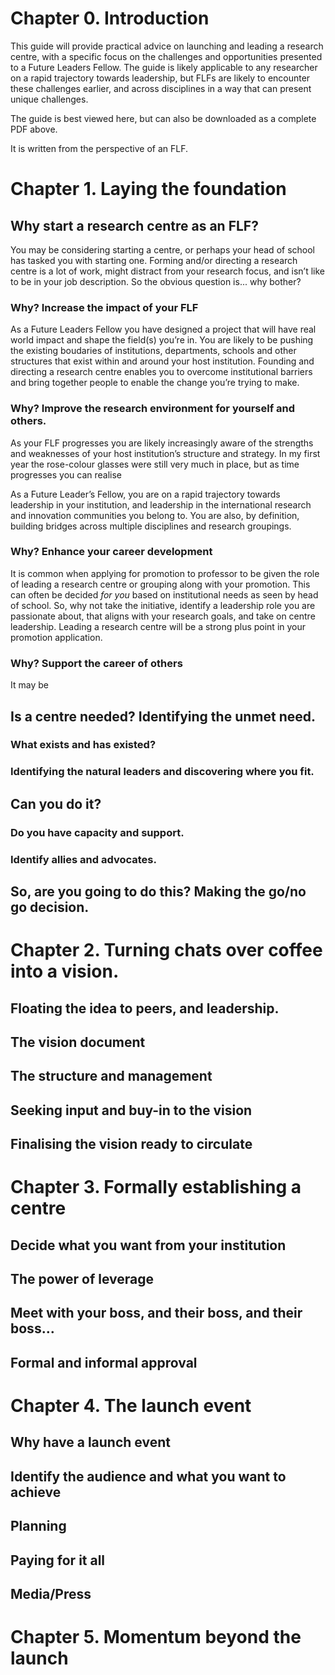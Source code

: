 # Chapter 0. Introduction

This guide will provide practical advice on launching and leading a research centre, with a specific focus on the challenges and opportunities presented to a Future Leaders Fellow. The guide is likely applicable to any researcher on a rapid trajectory towards leadership, but FLFs are likely to encounter these challenges earlier, and across disciplines in a way that can present unique challenges.

The guide is best viewed here, but can also be downloaded as a complete PDF above.

It is written from the perspective of an FLF.

# Chapter 1. Laying the foundation

## Why start a research centre as an FLF?

You may be considering starting a centre, or perhaps your head of school has tasked you with starting one. Forming and/or directing a research centre is a lot of work, might distract from your research focus, and isn’t like to be in your job description. So the obvious question is... why bother?

### Why? Increase the impact of your FLF

As a Future Leaders Fellow you have designed a project that will have real world impact and shape the field(s) you’re in. You are likely to be pushing the existing boudaries of institutions, departments, schools and other structures that exist within and around your host institution. Founding and directing a research centre enables you to overcome institutional barriers and bring together people to enable the change you’re trying to make. 

### Why? Improve the research environment for yourself and others.

As your FLF progresses you are likely increasingly aware of the strengths and weaknesses of your host institution’s structure and strategy. In my first year the rose-colour glasses were still very much in place, but as time progresses you can realise

As a Future Leader’s Fellow, you are on a rapid trajectory towards leadership in your institution, and leadership in the international research and innovation communities you belong to. You are also, by definition, building bridges across multiple disciplines and research groupings. 

### Why? Enhance your career development

It is common when applying for promotion to professor to be given the role of leading a research centre or grouping along with your promotion. This can often be decided *for you* based on institutional needs as seen by head of school. So, why not take the initiative, identify a leadership role you are passionate about, that aligns with your research goals, and take on centre leadership. Leading a research centre will be a strong plus point in your promotion application.

### Why? Support the career of others

It may be 

## Is a centre needed? Identifying the unmet need.

### What exists and has existed?

### Identifying the natural leaders and discovering where you fit.

## Can you do it? 

### Do you have capacity and support.

### Identify allies and advocates.

## So, are you going to do this? Making the go/no go decision.

# Chapter 2. Turning chats over coffee into a vision.

## Floating the idea to peers, and leadership.

## The vision document

## The structure and management

## Seeking input and buy-in to the vision

## Finalising the vision ready to circulate

# Chapter 3. Formally establishing a centre

## Decide what you want from your institution

## The power of leverage

## Meet with your boss, and their boss, and their boss…

## Formal and informal approval

# Chapter 4. The launch event

## Why have a launch event

## Identify the audience and what you want to achieve

## Planning

## Paying for it all

## Media/Press

# Chapter 5. Momentum beyond the launch

## 


